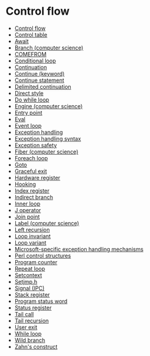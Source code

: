 # Control flow

- [Control flow](https://en.wikipedia.org/wiki/Control_flow)
- [Control table](https://en.wikipedia.org/wiki/Control_table)
- [Await](https://en.wikipedia.org/wiki/Await)
- [Branch (computer science)](https://en.wikipedia.org/wiki/Branch_(computer_science))
- [COMEFROM](https://en.wikipedia.org/wiki/COMEFROM)
- [Conditional loop](https://en.wikipedia.org/wiki/Conditional_loop)
- [Continuation](https://en.wikipedia.org/wiki/Continuation)
- [Continue (keyword)](https://en.wikipedia.org/wiki/Continue_(keyword))
- [Continue statement](https://en.wikipedia.org/wiki/Continue_statement)
- [Delimited continuation](https://en.wikipedia.org/wiki/Delimited_continuation)
- [Direct style](https://en.wikipedia.org/wiki/Direct_style)
- [Do while loop](https://en.wikipedia.org/wiki/Do_while_loop)
- [Engine (computer science)](https://en.wikipedia.org/wiki/Engine_(computer_science))
- [Entry point](https://en.wikipedia.org/wiki/Entry_point)
- [Eval](https://en.wikipedia.org/wiki/Eval)
- [Event loop](https://en.wikipedia.org/wiki/Event_loop)
- [Exception handling](https://en.wikipedia.org/wiki/Exception_handling)
- [Exception handling syntax](https://en.wikipedia.org/wiki/Exception_handling_syntax)
- [Exception safety](https://en.wikipedia.org/wiki/Exception_safety)
- [Fiber (computer science)](https://en.wikipedia.org/wiki/Fiber_(computer_science))
- [Foreach loop](https://en.wikipedia.org/wiki/Foreach_loop)
- [Goto](https://en.wikipedia.org/wiki/Goto)
- [Graceful exit](https://en.wikipedia.org/wiki/Graceful_exit)
- [Hardware register](https://en.wikipedia.org/wiki/Hardware_register)
- [Hooking](https://en.wikipedia.org/wiki/Hooking)
- [Index register](https://en.wikipedia.org/wiki/Index_register)
- [Indirect branch](https://en.wikipedia.org/wiki/Indirect_branch)
- [Inner loop](https://en.wikipedia.org/wiki/Inner_loop)
- [J operator](https://en.wikipedia.org/wiki/J_operator)
- [Join point](https://en.wikipedia.org/wiki/Join_point)
- [Label (computer science)](https://en.wikipedia.org/wiki/Label_(computer_science))
- [Left recursion](https://en.wikipedia.org/wiki/Left_recursion)
- [Loop invariant](https://en.wikipedia.org/wiki/Loop_invariant)
- [Loop variant](https://en.wikipedia.org/wiki/Loop_variant)
- [Microsoft-specific exception handling mechanisms](https://en.wikipedia.org/wiki/Microsoft-specific_exception_handling_mechanisms)
- [Perl control structures](https://en.wikipedia.org/wiki/Perl_control_structures)
- [Program counter](https://en.wikipedia.org/wiki/Program_counter)
- [Repeat loop](https://en.wikipedia.org/wiki/Repeat_loop)
- [Setcontext](https://en.wikipedia.org/wiki/Setcontext)
- [Setjmp.h](https://en.wikipedia.org/wiki/Setjmp.h)
- [Signal (IPC)](https://en.wikipedia.org/wiki/Signal_(IPC))
- [Stack register](https://en.wikipedia.org/wiki/Stack_register)
- [Program status word](https://en.wikipedia.org/wiki/Program_status_word)
- [Status register](https://en.wikipedia.org/wiki/Status_register)
- [Tail call](https://en.wikipedia.org/wiki/Tail_call)
- [Tail recursion](https://en.wikipedia.org/wiki/Tail_recursion)
- [User exit](https://en.wikipedia.org/wiki/User_exit)
- [While loop](https://en.wikipedia.org/wiki/While_loop)
- [Wild branch](https://en.wikipedia.org/wiki/Wild_branch)
- [Zahn's construct](https://en.wikipedia.org/wiki/Zahn%27s_construct)
